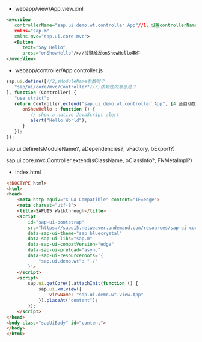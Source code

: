 * webapp/view/App.view.xml

```xml
<mvc:View
   controllerName="sap.ui.demo.wt.controller.App"//1，设置controllerName的作用？怎么调用，与controller进行连接？
   xmlns="sap.m"
   xmlns:mvc="sap.ui.core.mvc">
   <Button
      text="Say Hello"
      press="onShowHello"/>//按键触发onShowHello事件
</mvc:View>
```

* webapp/controller/App.controller.js 

```javascript
sap.ui.define([//2,sModuleName参数呢？
   "sap/ui/core/mvc/Controller"//3,依赖性的意思是？
], function (Controller) {
   "use strict";
   return Controller.extend("sap.ui.demo.wt.controller.App", {4.会自动加载App.controller.js?extend作用：创建子类
      onShowHello : function () {
         // show a native JavaScript alert
         alert("Hello World");
      }
   });
});
```

sap.ui.define(sModuleName?, aDependencies?, vFactory, bExport?)

sap.ui.core.mvc.Controller.extend(sClassName, oClassInfo?, FNMetaImpl?)

* index.html

```html
<!DOCTYPE html>
<html>
<head>
	<meta http-equiv="X-UA-Compatible" content="IE=edge">
	<meta charset="utf-8">
	<title>SAPUI5 Walkthrough</title>
	<script
		id="sap-ui-bootstrap"
		src="https://sapui5.netweaver.ondemand.com/resources/sap-ui-core.js"
		data-sap-ui-theme="sap_bluecrystal"
		data-sap-ui-libs="sap.m"
		data-sap-ui-compatVersion="edge"
		data-sap-ui-preload="async"
		data-sap-ui-resourceroots='{
			"sap.ui.demo.wt": "./"
		}'>
	</script>
	<script>
		sap.ui.getCore().attachInit(function () {
			sap.ui.xmlview({
				viewName: "sap.ui.demo.wt.view.App"
			}).placeAt("content");
		});
	</script>
</head>
<body class="sapUiBody" id="content">
</body>
</html>
```
